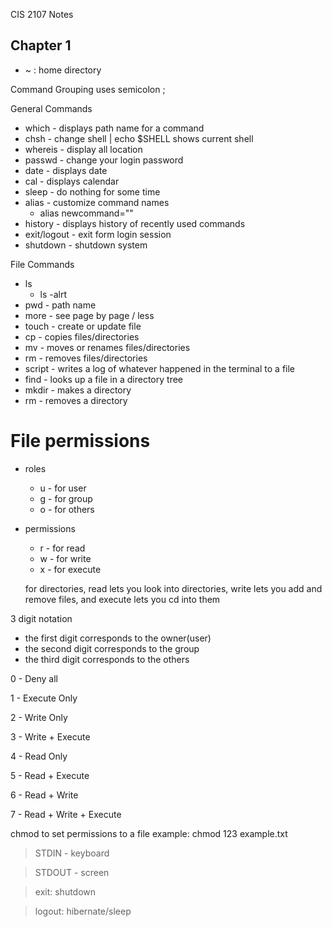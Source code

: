 CIS 2107 Notes

## Chapter 1

- ~ : home directory

Command Grouping uses semicolon ;

General Commands
- which - displays path name for a command
- chsh - change shell | echo $SHELL shows current shell
- whereis - display all location
- passwd - change your login password
- date - displays date
- cal - displays calendar
- sleep - do nothing for some time
- alias - customize command names
    - alias newcommand=""
- history - displays history of recently used commands
- exit/logout - exit form login session
- shutdown - shutdown system

File Commands
- ls
    - ls -alrt
- pwd - path name
- more - see page by page / less
- touch - create or update file
- cp - copies files/directories
- mv - moves or renames files/directories
- rm - removes files/directories
- script - writes a log of whatever happened in the terminal to a file
- find - looks up a file in a directory tree
- mkdir - makes a directory
- rm - removes a directory

# File permissions
- roles
    - u - for user
    - g - for group
    - o - for others
- permissions
    - r - for read
    - w - for write
    - x - for execute

    for directories, read lets you look into directories, write lets you add and remove files, and execute lets you cd into them

3 digit notation
- the first digit corresponds to the owner(user)
- the second digit corresponds to the group
- the third digit corresponds to the others

0 - Deny all

1 - Execute Only

2 - Write Only

3 - Write + Execute

4 - Read Only

5 - Read + Execute

6 - Read + Write

7 - Read + Write + Execute

chmod to set permissions to a file
example:
chmod 123 example.txt

> STDIN - keyboard

> STDOUT - screen

> exit: shutdown

> logout: hibernate/sleep
